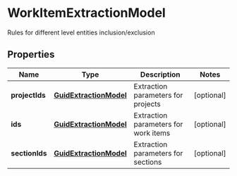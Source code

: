 

# WorkItemExtractionModel

Rules for different level entities inclusion/exclusion

## Properties

| Name | Type | Description | Notes |
|------------ | ------------- | ------------- | -------------|
|**projectIds** | [**GuidExtractionModel**](GuidExtractionModel.md) | Extraction parameters for projects |  [optional] |
|**ids** | [**GuidExtractionModel**](GuidExtractionModel.md) | Extraction parameters for work items |  [optional] |
|**sectionIds** | [**GuidExtractionModel**](GuidExtractionModel.md) | Extraction parameters for sections |  [optional] |



